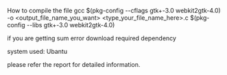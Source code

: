 How to compile the file 
gcc $(pkg-config --cflags gtk+-3.0 webkit2gtk-4.0) -o <output_file_name_you_want> <type_your_file_name_here>.c $(pkg-config --libs gtk+-3.0 webkit2gtk-4.0)

if you are getting sum error download required dependency 

system used:
Ubantu 

please refer the report for detailed information.